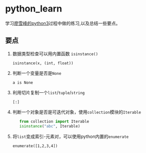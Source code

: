 # python_learn
学习[廖雪峰的python3](https://www.liaoxuefeng.com/wiki/0014316089557264a6b348958f449949df42a6d3a2e542c000)过程中做的练习,以及总结一些要点。

## 要点
1. 数据类型检查可以用内置函数 `isinstance()`
   
   `isinstance(x, (int, float))`
   
2. 判断一个变量是否是`None`
   
   `a is None`
   
3. 利用切片复制一个`list`/`tuple`/`string`
   
   `[:]`
   
4. 判断一个对象是否是可迭代对象，使用`collection`模块的`Iterable`
   
   ```python
      from collection import Iterable
      isinstance("abc", Iterable)
   ```
5. 将`list`变成索引-元素对，可以使用python内置的`enumerate`
   
   `enumerate([1,2,3,4])`

